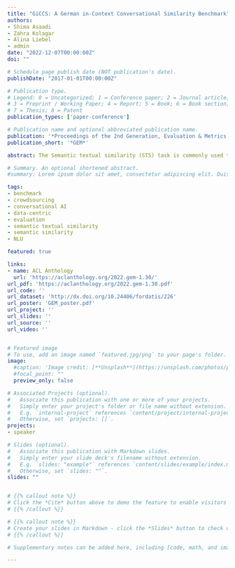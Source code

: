 ```yaml
---
title: "GiCCS: A German in-Context Conversational Similarity Benchmark"
authors:
- Shima Asaadi
- Zahra Kolagar
- Alina Liebel
- admin
date: "2022-12-07T00:00:00Z"
doi: ""

# Schedule page publish date (NOT publication's date).
publishDate: "2017-01-01T00:00:00Z"

# Publication type.
# Legend: 0 = Uncategorized; 1 = Conference paper; 2 = Journal article;
# 3 = Preprint / Working Paper; 4 = Report; 5 = Book; 6 = Book section;
# 7 = Thesis; 8 = Patent
publication_types: ['paper-conference']

# Publication name and optional abbreviated publication name.
publication: '*Proceedings of the 2nd Generation, Evaluation & Metrics Workshop*'
publication_short: '*GEM*'

abstract: The Semantic textual similarity (STS) task is commonly used to evaluate the semantic representations that language models (LMs) learn from texts, under the assumption that good-quality representations will yield accurate similarity estimates. When it comes to estimating the similarity of two utterances in a dialogue, however, the conversational context plays a particularly important role. We argue for the need of benchmarks specifically created using conversational data in order to evaluate conversational LMs in the STS task. We introduce GiCCS, a first conversational STS evaluation benchmark for German. We collected the similarity annotations for GiCCS using best-worst scaling and presenting the target items in context, in order to obtain highly-reliable context-dependent similarity scores. We present benchmarking experiments for evaluating LMs on capturing the similarity of utterances. Results suggest that pretraining LMs on conversational data and providing conversational context can be useful for capturing similarity of utterances in dialogues. GiCCS is publicly available to encourage benchmarking of conversational LMs.

# Summary. An optional shortened abstract.
#summary: Lorem ipsum dolor sit amet, consectetur adipiscing elit. Duis posuere tellus ac convallis placerat. Proin tincidunt magna sed ex sollicitudin condimentum.

tags:
- benchmark
- crowdsourcing
- conversational AI
- data-centric
- evaluation
- semantic textual similarity
- semantic similarity
- NLU

featured: true

links:
- name: ACL Anthology
  url: 'https://aclanthology.org/2022.gem-1.30/'
url_pdf: 'https://aclanthology.org/2022.gem-1.30.pdf'
url_code: ''
url_dataset: 'http://dx.doi.org/10.24406/fordatis/226'
url_poster: 'GEM_poster.pdf'
url_project: ''
url_slides: ''
url_source: ''
url_video: ''


# Featured image
# To use, add an image named `featured.jpg/png` to your page's folder.
image:
  #caption: 'Image credit: [**Unsplash**](https://unsplash.com/photos/pLCdAaMFLTE)'
  #focal_point: ""
  preview_only: false

# Associated Projects (optional).
#   Associate this publication with one or more of your projects.
#   Simply enter your project's folder or file name without extension.
#   E.g. `internal-project` references `content/project/internal-project/index.md`.
#   Otherwise, set `projects: []`.
projects: 
- speaker

# Slides (optional).
#   Associate this publication with Markdown slides.
#   Simply enter your slide deck's filename without extension.
#   E.g. `slides: "example"` references `content/slides/example/index.md`.
#   Otherwise, set `slides: ""`.
slides: ""


# {{% callout note %}}
# Click the *Cite* button above to demo the feature to enable visitors to import publication metadata into their reference management software.
# {{% /callout %}}

# {{% callout note %}}
# Create your slides in Markdown - click the *Slides* button to check out the example.
# {{% /callout %}}

# Supplementary notes can be added here, including [code, math, and images](https://wowchemy.com/docs/writing-markdown-latex/).

---
```

